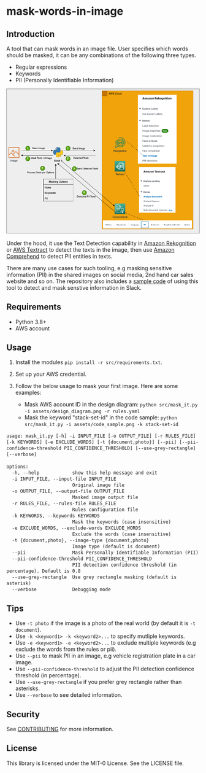 # mask-words-in-image

## Introduction

A tool that can mask words in an image file. User specifies which words should be masked, it can be any combinations of the following three types.

- Regular expressions
- Keywords
- PII (Personally Identifiable Information)

![workflow](./assets/workflow.png)

Under the hood, it use the Text Detection capability in [Amazon Rekognition](https://docs.aws.amazon.com/rekognition/latest/dg/what-is.html) or [AWS Textract](https://docs.aws.amazon.com/textract/latest/dg/what-is.html) to detect the texts in the image, then use [Amazon Comprehend](https://docs.aws.amazon.com/comprehend/latest/dg/what-is.html) to detect PII entities in texts.

There are many use cases for such tooling, e.g masking sensitive information (PII) in the shared images on social media, 2nd hand car sales website and so on. The repository also includes a [sample code](./src/mask_it_bot.py) of using this tool to detect and mask senstive information in Slack.

## Requirements

- Python 3.8+
- AWS account

## Usage

1. Install the modules `pip install -r src/requirements.txt`.

2. Set up your AWS credential.

3. Follow the below usage to mask your first image. Here are some examples:

   - Mask AWS account ID in the design diagram: `python src/mask_it.py -i assets/design_diagram.png -r rules.yaml`
   - Mask the keyword "stack-set-id" in the code sample: `python src/mask_it.py -i assets/code_sample.png -k stack-set-id`

```
usage: mask_it.py [-h] -i INPUT_FILE [-o OUTPUT_FILE] [-r RULES_FILE] [-k KEYWORDS] [-e EXCLUDE_WORDS] [-t {document,photo}] [--pii] [--pii-confidence-threshold PII_CONFIDENCE_THRESHOLD] [--use-grey-rectangle] [--verbose]

options:
  -h, --help            show this help message and exit
  -i INPUT_FILE, --input-file INPUT_FILE
                        Original image file
  -o OUTPUT_FILE, --output-file OUTPUT_FILE
                        Masked image output file
  -r RULES_FILE, --rules-file RULES_FILE
                        Rules configuration file
  -k KEYWORDS, --keywords KEYWORDS
                        Mask the keywords (case insensitive)
  -e EXCLUDE_WORDS, --exclude-words EXCLUDE_WORDS
                        Exclude the words (case insensitive)
  -t {document,photo}, --image-type {document,photo}
                        Image type (default is document)
  --pii                 Mask Personally Identifiable Information (PII)
  --pii-confidence-threshold PII_CONFIDENCE_THRESHOLD
                        PII detection confidence threshold (in percentage). Default is 0.8
  --use-grey-rectangle  Use grey rectangle masking (default is asterisk)
  --verbose             Debugging mode
```

## Tips

- Use `-t photo` if the image is a photo of the real world (by default it is `-t document`).
- Use `-k <keyword1> -k <keyword2>...` to specify mutliple keywords.
- Use `-e <keyword1> -e <keyword2>...` to exclude multiple keywords (e.g exclude the words from the rules or pii).
- Use `--pii` to mask PII in an image, e.g vehicle registration plate in a car image.
- Use `--pii-confidence-threshold` to adjust the PII detection confidence threshold (in percentage).
- Use `--use-grey-rectangle` if you prefer grey rectangle rather than asterisks.
- Use `--verbose` to see detailed information.

## Security

See [CONTRIBUTING](CONTRIBUTING.md#security-issue-notifications) for more information.

## License

This library is licensed under the MIT-0 License. See the LICENSE file.
